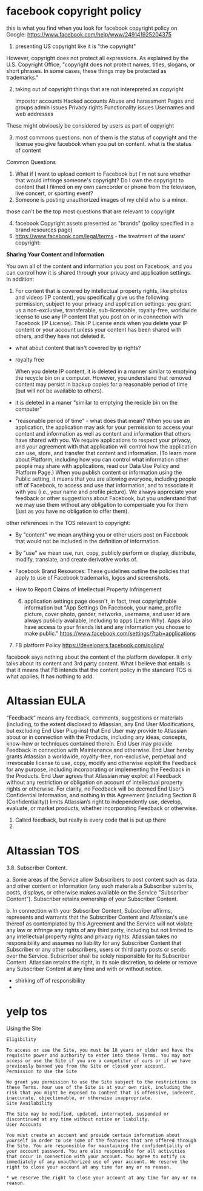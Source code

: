 # facebook copyright policy
this is what you find when you look for facebook copyright policy on Google:
https://www.facebook.com/help/www/249141925204375

1. presenting US copyright like it is "the copyright"

However, copyright does not protect all expressions. As explained by the U.S. Copyright Office, "copyright does not protect names, titles, slogans, or short phrases. In some cases, these things may be protected as trademarks." 

2. taking out of copyright things that are not interepreted as copyright

    Impostor accounts
    Hacked accounts
    Abuse and harassment
    Pages and groups admin issues
    Privacy rights
    Functionality issues
    Usernames and web addresses
    
These might obviously be considered by users as part of copyright

3. most commons questions. non of them is the status of copyright and the license you give facebook when you put on content. what is the status of content

Common Questions
1. What if I want to upload content to Facebook but I'm not sure whether that would infringe someone's copyright?
Do I own the copyright to content that I filmed on my own camcorder or phone from the television, live concert, or sporting event?
2. Someone is posting unauthorized images of my child who is a minor.

those can't be the top most questions that are relevant to copyright

4. facebook Copyright assets presented as "brands" (policy specified in a brand resources page)
5. https://www.facebook.com/legal/terms - the treatment of the users' copyright:

**Sharing Your Content and Information**

You own all of the content and information you post on Facebook, and you can control how it is shared through your privacy and application settings. In addition:

1. For content that is covered by intellectual property rights, like photos and videos (IP content), you specifically give us the following permission, subject to your privacy and application settings: you grant us a non-exclusive, transferable, sub-licensable, royalty-free, worldwide license to use any IP content that you post on or in connection with Facebook (IP License). This IP License ends when you delete your IP content or your account unless your content has been shared with others, and they have not deleted it.
* what about content that isn't covered by ip rights? 
* royalty free

    When you delete IP content, it is deleted in a manner similar to emptying the recycle bin on a computer. However, you understand that removed content may persist in backup copies for a reasonable period of time (but will not be available to others).
* it is deleted in a maner "similar to emptying the recicle bin on the computer"
* "reasonable period of time" - what does that mean?
    When you use an application, the application may ask for your permission to access your content and information as well as content and information that others have shared with you.  We require applications to respect your privacy, and your agreement with that application will control how the application can use, store, and transfer that content and information.  (To learn more about Platform, including how you can control what information other people may share with applications, read our Data Use Policy and Platform Page.)
    When you publish content or information using the Public setting, it means that you are allowing everyone, including people off of Facebook, to access and use that information, and to associate it with you (i.e., your name and profile picture).
    We always appreciate your feedback or other suggestions about Facebook, but you understand that we may use them without any obligation to compensate you for them (just as you have no obligation to offer them).

other references in the TOS relevant to copyright:
*  By "content" we mean anything you or other users post on Facebook that would not be included in the definition of information.
*   By "use" we mean use, run, copy, publicly perform or display, distribute, modify, translate, and create derivative works of.
*   Facebook Brand Resources: These guidelines outline the policies that apply to use of Facebook trademarks, logos and screenshots.
*   How to Report Claims of Intellectual Property Infringement
    
    6. application settings page doesn't, in fact, treat copyrightable information but "App Settings
On Facebook, your name, profile picture, cover photo, gender, networks, username, and user id are always publicly available, including to apps (Learn Why). Apps also have access to your friends list and any information you choose to make public." https://www.facebook.com/settings/?tab=applications


7. FB platform Policy
https://developers.facebook.com/policy/

facebook says nothing about the content of the platform developer. It only talks about its content and 3rd party content. What I believe that entails is that it means that FB intends that the content policy in the standard TOS is what applies. It has nothing to add. 


# Altassian EULA
“Feedback” means any feedback, comments, suggestions or materials (including, to the extent disclosed to Atlassian, any End User Modifications, but excluding End User Plug-ins) that End User may provide to Atlassian about or in connection
with the Products, including any ideas, concepts, know-how or techniques contained therein. End User may provide Feedback in connection with Maintenance and otherwise. End User hereby grants Atlassian a worldwide, royalty-free, non-exclusive, perpetual and irrevocable license to use, copy, modify and otherwise exploit the Feedback for any purpose, including incorporating or implementing the Feedback in the Products. End User agrees that Atlassian may exploit all Feedback without any restriction or obligation on account of intellectual property rights or otherwise. For clarity, no Feedback will be deemed End User’s Confidential Information, and nothing in this Agreement (including Section 8 (Confidentiality)) limits Atlassian’s right to independently use, develop, evaluate, or market products, whether incorporating Feedback or otherwise.
1. Called feedback, but really is every code that is put up there
2. 

# Altassian TOS
3.8. Subscriber Content.

a. Some areas of the Service allow Subscribers to post content such as data and other content or information (any such materials a Subscriber submits, posts, displays, or otherwise makes available on the Service "Subscriber Content"). Subscriber retains ownership of your Subscriber Content.

b. In connection with your Subscriber Content, Subscriber affirms, represents and warrants that the Subscriber Content and Atlassian's use thereof as contemplated by this Agreement and the Service will not violate any law or infringe any rights of any third party, including but not limited to any intellectual property rights and privacy rights. Atlassian takes no responsibility and assumes no liability for any Subscriber Content that Subscriber or any other subscribers, users or third party posts or sends over the Service. Subscriber shall be solely responsible for its Subscriber Content. Atlassian retains the right, in its sole discretion, to delete or remove any Subscriber Content at any time and with or without notice.

* shirking off of responsibility
* 
# yelp tos
Using the Site

    Eligibility

    To access or use the Site, you must be 18 years or older and have the requisite power and authority to enter into these Terms. You may not access or use the Site if you are a competitor of ours or if we have previously banned you from the Site or closed your account.
    Permission to Use the Site

    We grant you permission to use the Site subject to the restrictions in these Terms. Your use of the Site is at your own risk, including the risk that you might be exposed to Content that is offensive, indecent, inaccurate, objectionable, or otherwise inappropriate.
    Site Availability

    The Site may be modified, updated, interrupted, suspended or discontinued at any time without notice or liability.
    User Accounts

    You must create an account and provide certain information about yourself in order to use some of the features that are offered through the Site. You are responsible for maintaining the confidentiality of your account password. You are also responsible for all activities that occur in connection with your account. You agree to notify us immediately of any unauthorized use of your account. We reserve the right to close your account at any time for any or no reason.
    
    * we reserve the right to close your account at any time for any or no reason.
